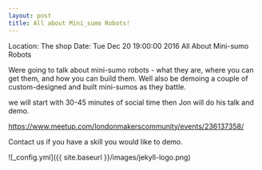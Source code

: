 ```yaml
---
layout: post
title: All about Mini_sumo Robots!
---
```


Location: The shop
Date: Tue Dec 20 19:00:00 2016
All About Mini-sumo Robots

Were going to talk about mini-sumo robots - what they are, where you can get them, and how you can build them. Well also be demoing a couple of custom-designed and built mini-sumos as they battle.

we will start with 30-45 minutes of social time then Jon will do his talk and demo.

https://www.meetup.com/londonmakerscommunity/events/236137358/

Contact us if you have a skill you would like to demo.


![_config.yml]({{ site.baseurl }}/images/jekyll-logo.png)

